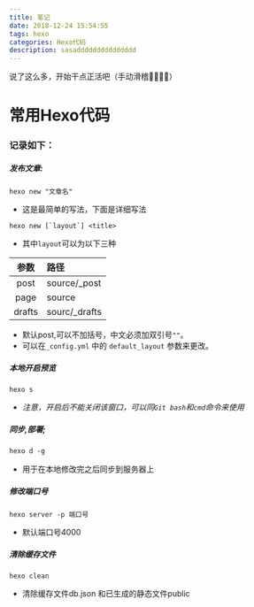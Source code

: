 ```yaml
---
title: 笔记
date: 2018-12-24 15:54:55
tags: hexo
categories: Hexo代码
description: sasaddddddddddddddd
---
```

说了这么多，开始干点正活吧（手动滑稽🤪🤪🤪🤪）
# 常用Hexo代码
### 记录如下：
<!-- more -->
##### 发布文章:
```hexo
hexo new "文章名"
```

-  这是最简单的写法，下面是详细写法
```hexo
hexo new [`layout`] <title>
```
-	其中`layout`可以为以下三种

参数  | 路径   
:-:   |:- 
post |	source/_post
page |	source
drafts	|	sourc/_drafts	
-	默认post,可以不加括号，中文必须加双引号`""`。
-	可以在``_config.yml`` 中的 `default_layout` 参数来更改。
##### 本地开启预览

```hexo
hexo s
```
- *注意，开启后不能关闭该窗口，可以同`Git bash`和`cmd`命令来使用*


##### 同步,部署;
<!-- more -->
```md
hexo d -g
```
- 用于在本地修改完之后同步到服务器上

##### 修改端口号
```hexo
hexo server -p 端口号
```
- 默认端口号4000

##### 清除缓存文件
```hexo
hexo clean
```
- 清除缓存文件db.json 和已生成的静态文件public